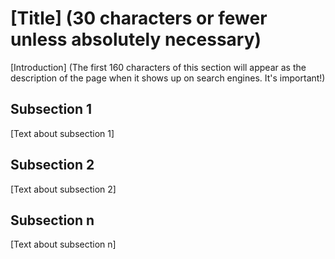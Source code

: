 <!--
{  
  "Type of entry": "encyclopedia",
  "Language": "",
  "Subject": "",
  "Keywords": ["a keyword", "a second keyword", "etc"],
  "Catalog Content":["https://www.codecademy.com/example", "https://www.codecademy.com/example"],
  "Sandbox?": ["desired"/"null"]
}
-->

# [Title] (30 characters or fewer unless absolutely necessary)

[Introduction] (The first 160 characters of this section will appear as the description of the page when it shows up on search engines. It's important!)

## Subsection 1
[Text about subsection 1]

## Subsection 2
[Text about subsection 2]

## Subsection n
[Text about subsection n]
